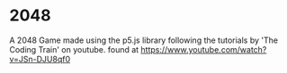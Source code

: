 # 2048
A 2048 Game made using the p5.js library following the tutorials by 'The Coding Train' on youtube. found at https://www.youtube.com/watch?v=JSn-DJU8qf0
